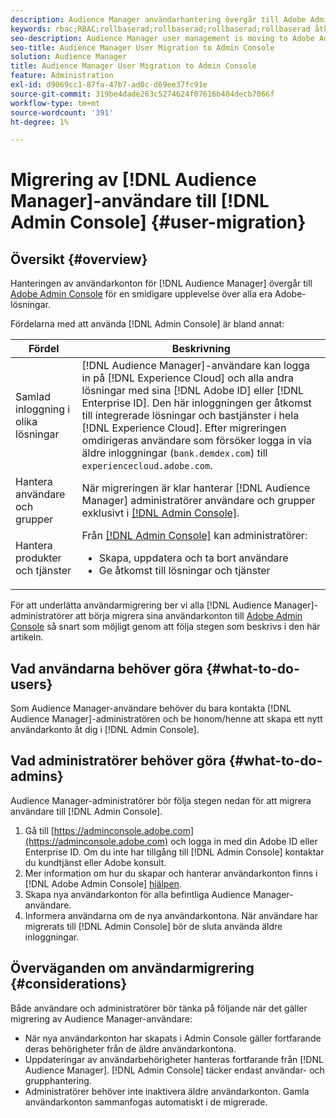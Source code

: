 ```yaml
---
description: Audience Manager användarhantering övergår till Adobe Admin Console. I den här artikeln beskrivs vad du behöver göra för att förbereda för användarmigrering och vad som ska ändras när migreringen är klar.
keywords: rbac;RBAC;rollbaserad;rollbaserad;rollbaserad;rollbaserad åtkomstkontroll
seo-description: Audience Manager user management is moving to Adobe Admin Console. This article explains what you need to do to prepare for user migration, and what will change once the migration is complete.
seo-title: Audience Manager User Migration to Admin Console
solution: Audience Manager
title: Audience Manager User Migration to Admin Console
feature: Administration
exl-id: d9069cc1-87fa-47b7-ad0c-d69ee37fc91e
source-git-commit: 319be4dade263c5274624f07616b404decb7066f
workflow-type: tm+mt
source-wordcount: '391'
ht-degree: 1%

---
```


# Migrering av [!DNL Audience Manager]-användare till [!DNL Admin Console] {#user-migration}

## Översikt {#overview}

Hanteringen av användarkonton för [!DNL Audience Manager] övergår till [Adobe Admin Console](https://helpx.adobe.com/se/enterprise/using/admin-console.html) för en smidigare upplevelse över alla era Adobe-lösningar.

Fördelarna med att använda [!DNL Admin Console] är bland annat:

| Fördel | Beskrivning |
|---|---|
| Samlad inloggning i olika lösningar | [!DNL Audience Manager]-användare kan logga in på [!DNL Experience Cloud] och alla andra lösningar med sina [!DNL Adobe ID] eller [!DNL Enterprise ID]. Den här inloggningen ger åtkomst till integrerade lösningar och bastjänster i hela [!DNL Experience Cloud]. Efter migreringen omdirigeras användare som försöker logga in via äldre inloggningar (`bank.demdex.com`) till `experiencecloud.adobe.com`. |
| Hantera användare och grupper | När migreringen är klar hanterar [!DNL Audience Manager] administratörer användare och grupper exklusivt i [[!DNL Admin Console]](https://adminconsole.adobe.com/enterprise/). |
| Hantera produkter och tjänster | Från [[!DNL Admin Console]](https://adminconsole.adobe.com/enterprise/) kan administratörer: <ul><li>Skapa, uppdatera och ta bort användare</li><li>Ge åtkomst till lösningar och tjänster</li></ul> |

För att underlätta användarmigrering ber vi alla [!DNL Audience Manager]-administratörer att börja migrera sina användarkonton till [Adobe Admin Console](https://helpx.adobe.com/se/enterprise/using/admin-console.html) så snart som möjligt genom att följa stegen som beskrivs i den här artikeln.

## Vad användarna behöver göra {#what-to-do-users}

Som Audience Manager-användare behöver du bara kontakta [!DNL Audience Manager]-administratören och be honom/henne att skapa ett nytt användarkonto åt dig i [!DNL Admin Console].

## Vad administratörer behöver göra {#what-to-do-admins}

Audience Manager-administratörer bör följa stegen nedan för att migrera användare till [!DNL Admin Console].

1. Gå till [https://adminconsole.adobe.com](https://adminconsole.adobe.com) och logga in med din Adobe ID eller Enterprise ID. Om du inte har tillgång till [!DNL Admin Console] kontaktar du kundtjänst eller Adobe konsult.
2. Mer information om hur du skapar och hanterar användarkonton finns i [!DNL Adobe Admin Console] [hjälpen](https://helpx.adobe.com/enterprise/admin-guide.html/enterprise/using/users.ug.html).
3. Skapa nya användarkonton för alla befintliga Audience Manager-användare.
4. Informera användarna om de nya användarkontona. När användare har migrerats till [!DNL Admin Console] bör de sluta använda äldre inloggningar.

## Överväganden om användarmigrering {#considerations}

Både användare och administratörer bör tänka på följande när det gäller migrering av Audience Manager-användare:

* När nya användarkonton har skapats i Admin Console gäller fortfarande deras behörigheter från de äldre användarkontona.
* Uppdateringar av användarbehörigheter hanteras fortfarande från [!DNL Audience Manager]. [!DNL Admin Console] täcker endast användar- och grupphantering.
* Administratörer behöver inte inaktivera äldre användarkonton. Gamla användarkonton sammanfogas automatiskt i de migrerade.
